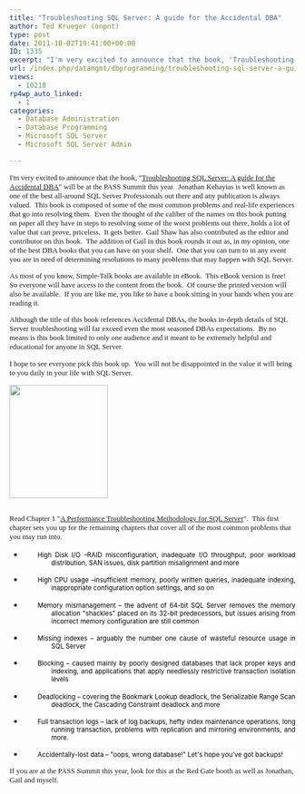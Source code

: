 ```yaml
---
title: "Troubleshooting SQL Server: A guide for the Accidental DBA"
author: Ted Krueger (onpnt)
type: post
date: 2011-10-02T19:41:00+00:00
ID: 1335
excerpt: "I'm very excited to announce that the book, 'Troubleshooting SQL Server: A guide for the Accidental DBA' will be at the PASS Summit this year.  Jonathan Kehayias is well known as one of the best all-around SQL Server Professionals out there and any publ&hellip;"
url: /index.php/datamgmt/dbprogramming/troubleshooting-sql-server-a-guide/
views:
  - 10218
rp4wp_auto_linked:
  - 1
categories:
  - Database Administration
  - Database Programming
  - Microsoft SQL Server
  - Microsoft SQL Server Admin

---
```

<p class="MsoNormal" style="margin: 0in 0in 10pt;">
  <span style="font-family: Calibri; font-size: small;">I'm very excited to announce that the book, "</span><a href="http://www.simple-talk.com/books/sql-books/troubleshooting-sql-server-a-guide-for-the-accidental-dba/"><span style="font-family: Calibri; font-size: small;">Troubleshooting SQL Server: A guide for the Accidental DBA</span></a><span style="font-size: small;"><span style="font-family: Calibri;">" will be at the PASS Summit this year.<span style="mso-spacerun: yes;">  </span>Jonathan Kehayias is well known as one of the best all-around SQL Server Professionals out there and any publication is always valued.<span style="mso-spacerun: yes;">  </span>This book is composed of some of the most common problems and real-life experiences that go into resolving them.<span style="mso-spacerun: yes;">  E</span>ven the thought of the caliber of the names on this book putting on paper all they have in steps to resolving some of the worst problems out there, holds a lot of value that can prove, priceless.<span style="mso-spacerun: yes;">  </span>It gets better.<span style="mso-spacerun: yes;">  </span>Gail Shaw has also contributed as the editor and contributor on this book.<span style="mso-spacerun: yes;">  </span>The addition of Gail in this book rounds it out as, in my opinion, one of the best DBA books that you can have on your shelf.<span style="mso-spacerun: yes;">  One that you can turn to in any event you are in need of determining resolutions to many problems that may happen with SQL Server.</span></span></span>
</p>

<p class="MsoNormal" style="margin: 0in 0in 10pt;">
  <span style="font-size: small;"><span style="font-family: Calibri;">As most of you know, Simple-Talk books are available in eBook.<span style="mso-spacerun: yes;">  </span>This eBook version is free!<span style="mso-spacerun: yes;">  </span>So everyone will have access to the content from the book.<span style="mso-spacerun: yes;">  </span>Of course the printed version will also be available.<span style="mso-spacerun: yes;">  </span>If you are like me, you like to have a book sitting in your hands when you are reading it.<span style="mso-spacerun: yes;">  </span></span></span>
</p>

<p class="MsoNormal" style="margin: 0in 0in 10pt;">
  <span style="font-size: small;"><span style="font-family: Calibri;">Although the title of this book references Accidental DBAs, the books in-depth details of SQL Server troubleshooting will far exceed even the most seasoned DBAs expectations.<span style="mso-spacerun: yes;">  </span>By no means is this book limited to only one audience and it meant to be extremely helpful and educational for anyone in SQL Server.</span></span>
</p>

<p class="MsoNormal" style="margin: 0in 0in 10pt;">
  <span style="font-size: small;"><span style="font-family: Calibri;">I hope to see everyone pick this book up.<span style="mso-spacerun: yes;">  </span>You will not be disappointed in the value it will bring to you daily in your life with SQL Server.</span></span>
</p>

<div class="image_block">
  <a href="/media/blogs/DataMgmt/-61.png?mtime=1317591579"><img src="https://lessthandot.z19.web.core.windows.net/wp-content/uploads/blogs/DataMgmt/-61.png?mtime=1317591579" alt="" width="173" height="200" /></a>
</div>

<p class="MsoNormal" style="margin: 0in 0in 10pt;">
  <span style="line-height: 115%; font-family: &amp;quot; color: #333333; font-size: 9.5pt; mso-no-proof: yes;"> </span>
</p>

<p class="MsoNormal" style="margin: 0in 0in 10pt;">
  <span style="font-family: Calibri; font-size: small;">Read Chapter 1 "</span><a href="http://www.simple-talk.com/sql/performance/a-performance-troubleshooting-methodology-for-sql-server/"><span style="font-family: Calibri; font-size: small;">A Performance Troubleshooting Methodology for SQL Server</span></a><span style="font-size: small;"><span style="font-family: Calibri;">".<span style="mso-spacerun: yes;">  </span>This first chapter sets you up for the remaining chapters that cover all of the most common problems that you may run into.</span></span>
</p>

  * <div class="MsoNormal" style="text-align: justify; line-height: normal; text-indent: -0.25in; margin: 0in 0in 10pt 37.25pt; background: white; mso-margin-top-alt: auto; mso-margin-bottom-alt: auto; mso-list: l0 level1 lfo1; tab-stops: list .5in;">
      <span style="font-family: &amp;quot; color: black; font-size: 8.5pt; mso-fareast-font-family: 'Times New Roman'; mso-bidi-font-family: 'Times New Roman';">High Disk I/O –RAID misconfiguration, inadequate I/O throughput, poor workload distribution, SAN issues, disk partition misalignment and more </span>
    </div>

  * <div class="MsoNormal" style="text-align: justify; line-height: normal; text-indent: -0.25in; margin: 0in 0in 10pt 37.25pt; background: white; mso-margin-top-alt: auto; mso-margin-bottom-alt: auto; mso-list: l0 level1 lfo1; tab-stops: list .5in;">
      <span style="font-family: &amp;quot; color: black; font-size: 8.5pt; mso-fareast-font-family: 'Times New Roman'; mso-bidi-font-family: 'Times New Roman';">High CPU usage –insufficient memory, poorly written queries, inadequate indexing, inappropriate configuration option settings, and so on </span>
    </div>

  * <div class="MsoNormal" style="text-align: justify; line-height: normal; text-indent: -0.25in; margin: 0in 0in 10pt 37.25pt; background: white; mso-margin-top-alt: auto; mso-margin-bottom-alt: auto; mso-list: l0 level1 lfo1; tab-stops: list .5in;">
      <span style="font-family: &amp;quot; color: black; font-size: 8.5pt; mso-fareast-font-family: 'Times New Roman'; mso-bidi-font-family: 'Times New Roman';">Memory mismanagement – the advent of 64-bit SQL Server removes the memory allocation "shackles" placed on its 32-bit predecessors, but issues arising from incorrect memory configuration are still common </span>
    </div>

  * <div class="MsoNormal" style="text-align: justify; line-height: normal; text-indent: -0.25in; margin: 0in 0in 10pt 37.25pt; background: white; mso-margin-top-alt: auto; mso-margin-bottom-alt: auto; mso-list: l0 level1 lfo1; tab-stops: list .5in;">
      <span style="font-family: &amp;quot; color: black; font-size: 8.5pt; mso-fareast-font-family: 'Times New Roman'; mso-bidi-font-family: 'Times New Roman';">Missing indexes – arguably the number one cause of wasteful resource usage in SQL Server </span>
    </div>

  * <div class="MsoNormal" style="text-align: justify; line-height: normal; text-indent: -0.25in; margin: 0in 0in 10pt 37.25pt; background: white; mso-margin-top-alt: auto; mso-margin-bottom-alt: auto; mso-list: l0 level1 lfo1; tab-stops: list .5in;">
      <span style="font-family: &amp;quot; color: black; font-size: 8.5pt; mso-fareast-font-family: 'Times New Roman'; mso-bidi-font-family: 'Times New Roman';">Blocking – caused mainly by poorly designed databases that lack proper keys and indexing, and applications that apply needlessly restrictive transaction isolation levels </span>
    </div>

  * <div class="MsoNormal" style="text-align: justify; line-height: normal; text-indent: -0.25in; margin: 0in 0in 10pt 37.25pt; background: white; mso-margin-top-alt: auto; mso-margin-bottom-alt: auto; mso-list: l0 level1 lfo1; tab-stops: list .5in;">
      <span style="font-family: &amp;quot; color: black; font-size: 8.5pt; mso-fareast-font-family: 'Times New Roman'; mso-bidi-font-family: 'Times New Roman';">Deadlocking – covering the Bookmark Lookup deadlock, the Serializable Range Scan deadlock, the Cascading Constraint deadlock and more </span>
    </div>

  * <div class="MsoNormal" style="text-align: justify; line-height: normal; text-indent: -0.25in; margin: 0in 0in 10pt 37.25pt; background: white; mso-margin-top-alt: auto; mso-margin-bottom-alt: auto; mso-list: l0 level1 lfo1; tab-stops: list .5in;">
      <span style="font-family: &amp;quot; color: black; font-size: 8.5pt; mso-fareast-font-family: 'Times New Roman'; mso-bidi-font-family: 'Times New Roman';">Full transaction logs – lack of log backups, hefty index maintenance operations, long running transaction, problems with replication and mirroring environments, and more. </span>
    </div>

  * <div class="MsoNormal" style="text-align: justify; line-height: normal; text-indent: -0.25in; margin: 0in 0in 10pt 37.25pt; background: white; mso-margin-top-alt: auto; mso-margin-bottom-alt: auto; mso-list: l0 level1 lfo1; tab-stops: list .5in;">
      <span style="font-family: &amp;quot; color: black; font-size: 8.5pt; mso-fareast-font-family: 'Times New Roman'; mso-bidi-font-family: 'Times New Roman';">Accidentally-lost data – "oops, wrong database!" Let's hope you've got backups!</span>
    </div>

<p class="MsoNormal" style="margin: 0in 0in 10pt;">
  <span style="font-size: small;"><span style="font-family: Calibri;">If you are at the PASS Summit this year, look for this at the Red Gate booth as well as Jonathan, Gail and myself. </span></span>
</p>